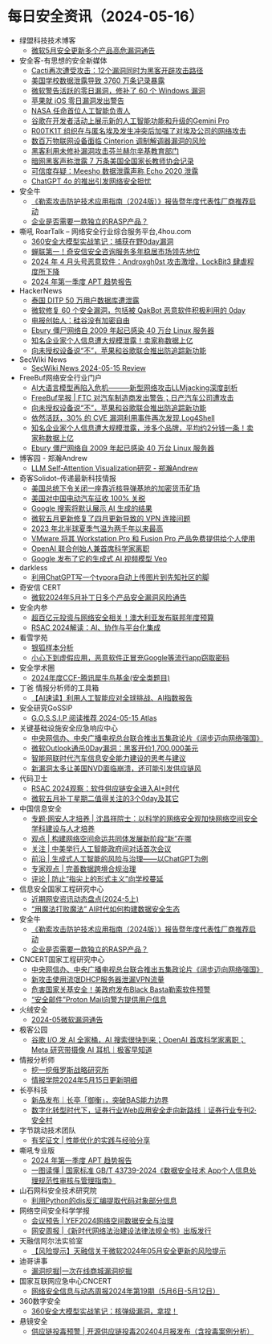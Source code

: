 # 每日安全资讯（2024-05-16）

- 绿盟科技技术博客
  - [微软5月安全更新多个产品高危漏洞通告](https://blog.nsfocus.net/microsoftmay/)
- 安全客-有思想的安全新媒体
  - [Cacti再次遭受攻击：12个漏洞同时为黑客开辟攻击路径](https://www.anquanke.com/post/id/296524)
  - [美国学校数据泄露导致 3760 万条记录暴露](https://www.anquanke.com/post/id/296522)
  - [微软警告活跃的零日漏洞，修补了 60 个 Windows 漏洞](https://www.anquanke.com/post/id/296518)
  - [苹果就 iOS 零日漏洞发出警告](https://www.anquanke.com/post/id/296515)
  - [NASA 任命首位人工智能负责人](https://www.anquanke.com/post/id/296512)
  - [谷歌在开发者活动上展示新的人工智能功能和升级的Gemini Pro](https://www.anquanke.com/post/id/296509)
  - [R00TK1T 组织在与匿名埃及发生冲突后加强了对埃及公司的网络攻击](https://www.anquanke.com/post/id/296507)
  - [数百万物联网设备面临 Cinterion 调制解调器漏洞的风险](https://www.anquanke.com/post/id/296504)
  - [黑客利用未修补漏洞攻击芬兰赫尔辛基教育部门](https://www.anquanke.com/post/id/296501)
  - [暗网黑客声称泄露 7 万条美国全国家长教师协会记录](https://www.anquanke.com/post/id/296498)
  - [可信度存疑：Meesho 数据泄露声称 Echo 2020 泄露](https://www.anquanke.com/post/id/296495)
  - [ChatGPT 4o 的推出引发网络安全担忧](https://www.anquanke.com/post/id/296492)
- 安全牛
  - [《勒索攻击防护技术应用指南（2024版）》报告暨年度代表性厂商推荐启动](https://www.aqniu.com/industry/104376.html)
  - [企业是否需要一款独立的RASP产品？](https://www.aqniu.com/industry/104373.html)
- 嘶吼 RoarTalk – 网络安全行业综合服务平台,4hou.com
  - [360安全大模型实战笔记：捕获在野0day漏洞](https://www.4hou.com/posts/poGV)
  - [蝉联第一！奇安信安全咨询服务多年稳居市场领先地位](https://www.4hou.com/posts/onEX)
  - [2024 年 4 月头号恶意软件：Androxgh0st 攻击激增，LockBit3 肆虐程度所下降](https://www.4hou.com/posts/nmD7)
  - [2024 年第一季度 APT 趋势报告](https://www.4hou.com/posts/1p2m)
- HackerNews
  - [泰国 DITP 50 万用户数据库遭泄露](https://hackernews.cc/archives/52435)
  - [微软修复 60 个安全漏洞，包括被 QakBot 恶意软件积极利用的 0day](https://hackernews.cc/archives/52430)
  - [电报创始人：硅谷没有加密自由](https://hackernews.cc/archives/52428)
  - [Ebury 僵尸网络自 2009 年起已感染 40 万台 Linux 服务器](https://hackernews.cc/archives/52421)
  - [知名企业家个人信息遭大规模泄露！卖家称数据上亿](https://hackernews.cc/archives/52402)
  - [向未授权设备说“不”，苹果和谷歌联合推出防追踪新功能](https://hackernews.cc/archives/52400)
- SecWiki News
  - [SecWiki News 2024-05-15 Review](http://www.sec-wiki.com/?2024-05-15)
- FreeBuf网络安全行业门户
  - [AI大语言模型再陷入危机———新型网络攻击LLMjacking深度剖析](https://www.freebuf.com/articles/network/401037.html)
  - [FreeBuf早报 | FTC 对汽车制造商发出警告；日产汽车公司遭攻击](https://www.freebuf.com/news/401023.html)
  - [向未授权设备说“不”，苹果和谷歌联合推出防追踪新功能](https://www.freebuf.com/news/400993.html)
  - [依然活跃，30% 的 CVE 漏洞利用事件再次发现 Log4Shell](https://www.freebuf.com/news/400990.html)
  - [知名企业家个人信息遭大规模泄露，涉多个品牌，平均约2分钱一条！卖家称数据上亿](https://www.freebuf.com/news/400979.html)
  - [Ebury 僵尸网络自 2009 年起已感染 40 万台 Linux 服务器](https://www.freebuf.com/news/400974.html)
- 博客园 - 郑瀚Andrew
  - [LLM Self-Attention Visualization研究 - 郑瀚Andrew](https://www.cnblogs.com/LittleHann/p/18192719)
- 奇客Solidot–传递最新科技情报
  - [美国总统下令关闭一座靠近核导弹基地的加密货币矿场](https://www.solidot.org/story?sid=78172)
  - [美国对中国电动汽车征收 100% 关税](https://www.solidot.org/story?sid=78171)
  - [Google 搜索将默认展示 AI 生成的结果](https://www.solidot.org/story?sid=78170)
  - [微软五月更新修复了四月更新导致的 VPN 连接问题](https://www.solidot.org/story?sid=78169)
  - [2023 年北半球夏季气温为两千年以来最高](https://www.solidot.org/story?sid=78168)
  - [VMware 将其 Workstation Pro 和 Fusion Pro 产品免费提供给个人使用](https://www.solidot.org/story?sid=78167)
  - [OpenAI 联合创始人兼首席科学家离职](https://www.solidot.org/story?sid=78166)
  - [Google 发布了它的生成式 AI 视频模型 Veo](https://www.solidot.org/story?sid=78165)
- darkless
  - [利用ChatGPT写一个typora自动上传图片到先知社区的脚](https://darkless.cn/2024/05/15/chatgpt-typora-uploadimage/)
- 奇安信 CERT
  - [微软2024年5月补丁日多个产品安全漏洞风险通告](https://mp.weixin.qq.com/s?__biz=MzU5NDgxODU1MQ==&mid=2247501058&idx=1&sn=284130df847441aac4703f9086a92925&chksm=fe79e19ac90e688cf700b05d49d0b60cde072c2ca7a925428107e7a223203465adc5a2c1a6a3&scene=58&subscene=0#rd)
- 安全内参
  - [超百亿元投资与网络安全相关！澳大利亚发布联邦年度预算](https://mp.weixin.qq.com/s?__biz=MzI4NDY2MDMwMw==&mid=2247511631&idx=1&sn=beccf0708c4d2291f3d3a54814c67d2a&chksm=ebfae96fdc8d607911036d737ca2cbf18cadae53f0ece9b8f4802ca98aeb0d7c69093ce31b0c&scene=58&subscene=0#rd)
  - [RSAC 2024解读：AI、协作与平台化集成](https://mp.weixin.qq.com/s?__biz=MzI4NDY2MDMwMw==&mid=2247511631&idx=2&sn=045688057a8738cd7ebd7a2a4fed169e&chksm=ebfae96fdc8d6079faaa05277f009626cca87fad844432f5ce508224829165502330d65f2b62&scene=58&subscene=0#rd)
- 看雪学苑
  - [银狐样本分析](https://mp.weixin.qq.com/s?__biz=MjM5NTc2MDYxMw==&mid=2458554906&idx=1&sn=271d52cc31bff5aadaba023dd2db8fe3&chksm=b18da29086fa2b861941c8eac1e53923a283cf1994b2814f0b8af5475d7e705df3c9d44c860b&scene=58&subscene=0#rd)
  - [小心下到虚假应用，恶意软件正冒充Google等流行app窃取密码](https://mp.weixin.qq.com/s?__biz=MjM5NTc2MDYxMw==&mid=2458554906&idx=2&sn=68e05687a5bcd195ea1b14e8bbcb7128&chksm=b18da29086fa2b86d57dafa507b244babeab7aadd0591bcd12a688c08749a7579ab8d15be3ad&scene=58&subscene=0#rd)
- 安全学术圈
  - [2024年度CCF-腾讯犀牛鸟基金(安全类题目)](https://mp.weixin.qq.com/s?__biz=MzU5MTM5MTQ2MA==&mid=2247490734&idx=1&sn=6e3f47196b172d7782a1fce2604529fe&chksm=fe2ee325c9596a33731ce45113bb91ecf1bace353335502f89f83835f9c0a9238512ecbd57e6&scene=58&subscene=0#rd)
- 丁爸 情报分析师的工具箱
  - [【AI速读】利用人工智能应对全球挑战、AI指数报告](https://mp.weixin.qq.com/s?__biz=MzI2MTE0NTE3Mw==&mid=2651143727&idx=1&sn=1305954a9ce23200f93c3b13465ce99c&chksm=f1af4915c6d8c00361726b7ef20f4fd96c468646e3143c52759873920df180012ab309533b22&scene=58&subscene=0#rd)
- 安全研究GoSSIP
  - [G.O.S.S.I.P 阅读推荐 2024-05-15 Atlas](https://mp.weixin.qq.com/s?__biz=Mzg5ODUxMzg0Ng==&mid=2247498013&idx=1&sn=f9db4768aaa3511424a3668f233a9f0f&chksm=c063d7c4f7145ed2ee852a32e4b2453bb62f7e43261eb2e12277f3e4676c4f0c16cf2c5754e6&scene=58&subscene=0#rd)
- 关键基础设施安全应急响应中心
  - [中央网信办、中央广播电视总台联合推出五集政论片《阔步迈向网络强国》](https://mp.weixin.qq.com/s?__biz=MzkyMzAwMDEyNg==&mid=2247543723&idx=1&sn=5df35ad572a05e849218a45705cb1bdd&chksm=c1e9a7faf69e2eecaedfebfc828014373f0eac81b280f10af5a7bf830cc950d2aa27f3806093&scene=58&subscene=0#rd)
  - [微软Outlook通杀0Day漏洞：黑客开价1,700,000美元](https://mp.weixin.qq.com/s?__biz=MzkyMzAwMDEyNg==&mid=2247543723&idx=2&sn=5043ee6a15382491ce491b2b77bbd771&chksm=c1e9a7faf69e2eec63a27f7bde86de9197a15b953fe940b0160c254d3e0f41ba076300818edc&scene=58&subscene=0#rd)
  - [智能网联时代汽车信息安全能力建设的思考与建议](https://mp.weixin.qq.com/s?__biz=MzkyMzAwMDEyNg==&mid=2247543723&idx=3&sn=596afb863d5b8d869407f95eb0cb351a&chksm=c1e9a7faf69e2eecf7d18bcbaac37c9ac2ba544f57a82de86e26ccff511e7a698c7ec1271d68&scene=58&subscene=0#rd)
  - [新漏洞太多让美国NVD面临崩溃，还可能引发供应链风](https://mp.weixin.qq.com/s?__biz=MzkyMzAwMDEyNg==&mid=2247543723&idx=4&sn=9fd005fa06ab5964879de8e9fb76894e&chksm=c1e9a7faf69e2eecb8829ce4421a269b479ab846b0401231d0bee983699efb944dd06c7b51ea&scene=58&subscene=0#rd)
- 代码卫士
  - [RSAC 2024观察：软件供应链安全进入AI+时代](https://mp.weixin.qq.com/s?__biz=MzI2NTg4OTc5Nw==&mid=2247519497&idx=1&sn=3f531af375c16bd26e01ca94f96d2f6b&chksm=ea94bc63dde33575a6c7f4e47536c932046c465934273303f37535c57d30f3fe32e5335b2de5&scene=58&subscene=0#rd)
  - [微软五月补丁星期二值得关注的3个0day及其它](https://mp.weixin.qq.com/s?__biz=MzI2NTg4OTc5Nw==&mid=2247519497&idx=2&sn=1e1dfda946c84c3456230b9252dc53b1&chksm=ea94bc63dde335758128401d8248286936aecf6b12e9914935af867fdbb2ff0e4494f3b4d849&scene=58&subscene=0#rd)
- 中国信息安全
  - [专题·网安人才培养 | 沈昌祥院士：以科学的网络安全观加快网络空间安全学科建设与人才培养](https://mp.weixin.qq.com/s?__biz=MzA5MzE5MDAzOA==&mid=2664213216&idx=1&sn=ea2576f233efec441468630f974f15a9&chksm=8b59a819bc2e210f02cf50a2efda07bc7fd42e7d6e0e025570cac9a6d5730bea02f442483d78&scene=58&subscene=0#rd)
  - [观点 | 构建网络空间命运共同体发展新阶段“新”在哪](https://mp.weixin.qq.com/s?__biz=MzA5MzE5MDAzOA==&mid=2664213216&idx=2&sn=a46d32c8ff6085b8c3936f0332ee34a0&chksm=8b59a819bc2e210f3799e1ea04505a299a38ae889686a59429893c412c9f2526189ce29b39fa&scene=58&subscene=0#rd)
  - [关注 | 中美举行人工智能政府间对话首次会议](https://mp.weixin.qq.com/s?__biz=MzA5MzE5MDAzOA==&mid=2664213216&idx=3&sn=21a9fc6d0701bcf32b1cb2f9d70bf33a&chksm=8b59a819bc2e210f6a1435bb8105dba4fe34f4dfc8a279e43099535ce3bd8659cf7408592279&scene=58&subscene=0#rd)
  - [前沿 | 生成式人工智能的风险与治理——以ChatGPT为例](https://mp.weixin.qq.com/s?__biz=MzA5MzE5MDAzOA==&mid=2664213216&idx=4&sn=edcbe78bd4febb669378b9ffd189daac&chksm=8b59a819bc2e210f7124d0097209929e042c230cd4a66d8b92a017a0cfb94f9d04f9f76949a4&scene=58&subscene=0#rd)
  - [专家观点 | 完善数据跨境合规治理](https://mp.weixin.qq.com/s?__biz=MzA5MzE5MDAzOA==&mid=2664213216&idx=5&sn=f90ecfd06410ba968c3d47fdceab783d&chksm=8b59a819bc2e210f12464eb478b7db73e592c3fbf84b4fdac221f6d80cdf4294e29a0d87e682&scene=58&subscene=0#rd)
  - [评论 | 防止“指尖上的形式主义”向学校蔓延](https://mp.weixin.qq.com/s?__biz=MzA5MzE5MDAzOA==&mid=2664213216&idx=6&sn=e635658fe6f3f9cc8d28914ad7d7c8b6&chksm=8b59a819bc2e210f1ba9e74cc9877acf42ce191257d44177f01e6f07ae9b8df8346dd319ca6d&scene=58&subscene=0#rd)
- 信息安全国家工程研究中心
  - [近期网安资讯动态盘点(2024-5上)](https://mp.weixin.qq.com/s?__biz=MzU5OTQ0NzY3Ng==&mid=2247496650&idx=1&sn=8e86a351c94c769e6f4e1724847c5572&chksm=feb672d9c9c1fbcf824d324d98c81e0dad80fbfcdd05190a0c8c9e72205749db8ccfac049a79&scene=58&subscene=0#rd)
  - [“用魔法打败魔法” AI时代如何构建数据安全生态](https://mp.weixin.qq.com/s?__biz=MzU5OTQ0NzY3Ng==&mid=2247496650&idx=2&sn=fd6301126f175b8381c1350f434804d9&chksm=feb672d9c9c1fbcf5508206313a23656d47accd8b1ed81ae31926931f014bfe019bd353d49ab&scene=58&subscene=0#rd)
- 安全牛
  - [《勒索攻击防护技术应用指南（2024版）》报告暨年度代表性厂商推荐启动](https://mp.weixin.qq.com/s?__biz=MjM5Njc3NjM4MA==&mid=2651129659&idx=1&sn=72b16e16aacb6376857319269bf30f88&chksm=bd15b7e88a623efe4fe0882d41e3923d8c240933d4c23ad16a4f9acfaf75dfac903e6421c530&scene=58&subscene=0#rd)
  - [企业是否需要一款独立的RASP产品？](https://mp.weixin.qq.com/s?__biz=MjM5Njc3NjM4MA==&mid=2651129659&idx=2&sn=8bb447d65466ba361fd678093b3afe89&chksm=bd15b7e88a623efe74ec5f71a4fa88053ea9d39651fbfb44009c712093e92eb8f393722de2c6&scene=58&subscene=0#rd)
- CNCERT国家工程研究中心
  - [中央网信办、中央广播电视总台联合推出五集政论片《阔步迈向网络强国》](https://mp.weixin.qq.com/s?__biz=MzUzNDYxOTA1NA==&mid=2247544602&idx=1&sn=8cbc44b86ba7c1dcdc6782a57bee1048&chksm=fa9399dbcde410cd70082613d00b1a65b48c83dca022d6dd100fe665144d034523f7a0c2bdd4&scene=58&subscene=0#rd)
  - [新攻击使用流氓DHCP服务器泄漏VPN流量](https://mp.weixin.qq.com/s?__biz=MzUzNDYxOTA1NA==&mid=2247544602&idx=2&sn=527f2ba1a3cd70ef0987f463ea4f5bb1&chksm=fa9399dbcde410cd3b218bfedbb3fcd7336979d194d7fbf97398901aa0483668b574e707399a&scene=58&subscene=0#rd)
  - [危害国家关基安全！美政府发布Black Basta勒索软件预警](https://mp.weixin.qq.com/s?__biz=MzUzNDYxOTA1NA==&mid=2247544602&idx=3&sn=5398648a960c6a38e49eb9f597db5a89&chksm=fa9399dbcde410cdcecc12630c9897cbbf7c14329aba19d21a6d9dc1e52489ab46bcbc502b9c&scene=58&subscene=0#rd)
  - [“安全邮件”Proton Mail向警方提供用户信息](https://mp.weixin.qq.com/s?__biz=MzUzNDYxOTA1NA==&mid=2247544602&idx=4&sn=68548b797952879001f1b6038ee4d377&chksm=fa9399dbcde410cd1bf709d1791f08a14a5cbfea0772d1e0c1753d3d8e58d4cd9f6b16bce6fe&scene=58&subscene=0#rd)
- 火绒安全
  - [2024-05微软漏洞通告](https://mp.weixin.qq.com/s?__biz=MzI3NjYzMDM1Mg==&mid=2247518499&idx=1&sn=0e5a8e2a7353f28847308546ddc6f92e&chksm=eb70571cdc07de0a6e9ca3264120754d93e98ee5c8ecb20e1a40ad20d8455d5c71577cb90a0b&scene=58&subscene=0#rd)
- 极客公园
  - [谷歌 I/O 发 AI 全家桶，AI 搜索很快到来；OpenAI 首席科学家离职；Meta 研究带摄像 AI 耳机｜极客早知道](https://mp.weixin.qq.com/s?__biz=MTMwNDMwODQ0MQ==&mid=2653041307&idx=1&sn=419708496001e59abb1bd48cb730076f&chksm=7e574f2d4920c63b189911d5cda42c5706e88bb925c68faff39134c3203cd778dba3a5cc42aa&scene=58&subscene=0#rd)
- 情报分析师
  - [挖一挖俄罗斯战略研究所](https://mp.weixin.qq.com/s?__biz=MzA3Mjc1MTkwOA==&mid=2650549587&idx=1&sn=ac1f1fb6a3792927e3940a89b3ac6b71&chksm=87110318b0668a0e217d8032b082ecd9a05b35891dfb474edb2273ea3786fdb1bdd6f083ca63&scene=58&subscene=0#rd)
  - [情报学院2024年5月15日更新明细](https://mp.weixin.qq.com/s?__biz=MzA3Mjc1MTkwOA==&mid=2650549587&idx=2&sn=9433db2ba6941523492cf53c600705e0&chksm=87110318b0668a0e6d501b54169bb66fb76a83bef1461e72fee6f1c884e0fc795876fb8ecb63&scene=58&subscene=0#rd)
- 长亭科技
  - [新品发布｜长亭「御衡」，突破BAS能力边界](https://mp.weixin.qq.com/s?__biz=MzIwNDA2NDk5OQ==&mid=2651387579&idx=1&sn=430835cc4a68cca90e24cb8ea839b327&chksm=8d398733ba4e0e25b613850f100bc697c1063486679384b2372963834fb3885317f8d1ebff41&scene=58&subscene=0#rd)
  - [数字化转型时代下，证券行业Web应用安全走向新路线｜证券行业专刊2·安全村](https://mp.weixin.qq.com/s?__biz=MzIwNDA2NDk5OQ==&mid=2651387579&idx=2&sn=717f1e1b67f69e66249463dc038c4cf4&chksm=8d398733ba4e0e25eea99a2ff2c664e20658553c01b16deda7231ca29ef53afcc3d0ab624a68&scene=58&subscene=0#rd)
- 字节跳动技术团队
  - [有奖征文 | 性能优化的实践与经验分享](https://mp.weixin.qq.com/s?__biz=MzI1MzYzMjE0MQ==&mid=2247507225&idx=1&sn=1c4496acf2ae2f3f7ea14bffd2ddb1eb&chksm=e9d316fbdea49fed2b48e8ec7b96042c4b4b46e82f2693cb44f72a29882e2924681aaa31e03f&scene=58&subscene=0#rd)
- 嘶吼专业版
  - [2024 年第一季度 APT 趋势报告](https://mp.weixin.qq.com/s?__biz=MzI0MDY1MDU4MQ==&mid=2247575214&idx=1&sn=558863e24858aea920d8dedef24b2645&chksm=e9147694de63ff822ed083341a83cb20eff7cd69a4f95752712ee6445b95bc7742abee7a118e&scene=58&subscene=0#rd)
  - [一图读懂 | 国家标准 GB/T 43739-2024《数据安全技术 App个人信息处理规范性审核与管理指南》](https://mp.weixin.qq.com/s?__biz=MzI0MDY1MDU4MQ==&mid=2247575214&idx=2&sn=9d446aa38b6e51d2111c3c448b1b8a4d&chksm=e9147694de63ff820f8e6cb30dc3a90a50df8619aab4783ece989f8055593e28599aff99a052&scene=58&subscene=0#rd)
- 山石网科安全技术研究院
  - [利用Python的dis反汇编提取代码对象部分信息](https://mp.weixin.qq.com/s?__biz=MzUzMDUxNTE1Mw==&mid=2247506021&idx=1&sn=4251f43313f133c79f962495483210da&chksm=fa520ddbcd2584cdb5d0fc9ae87d5bd0f9c3c90c04186f739e3f1f4505d4860fcb2d2f075c3c&scene=58&subscene=0#rd)
- 网络空间安全科学学报
  - [会议预告 | YEF2024网络空间数据安全与治理](https://mp.weixin.qq.com/s?__biz=MzI0NjU2NDMwNQ==&mid=2247500080&idx=1&sn=df035d37db9017b3a55ad29369dfbc6b&chksm=e9bfd58edec85c98cd100441233a941887317ea7b8a5b26224ccc569154a0cc710f3d4a45a56&scene=58&subscene=0#rd)
  - [网安周报 |《新时代网络法治建设法律法规全书》出版发行](https://mp.weixin.qq.com/s?__biz=MzI0NjU2NDMwNQ==&mid=2247500080&idx=2&sn=992c45592950e79dde6e44c246bf3a4e&chksm=e9bfd58edec85c988d6f773f0742689c2f49d271614f603d358ab067a6d071fa909f4775e506&scene=58&subscene=0#rd)
- 天融信阿尔法实验室
  - [【风险提示】天融信关于微软2024年05月安全更新的风险提示](https://mp.weixin.qq.com/s?__biz=Mzg3MDAzMDQxNw==&mid=2247496631&idx=1&sn=4607ecebf7ad7cb3470c8ec652863261&chksm=ce96be89f9e1379fbf8c01175cab14bb660f76e79eb5ee1a0c11cba81e63abf7796e55457550&scene=58&subscene=0#rd)
- 迪哥讲事
  - [漏洞挖掘|一次在线商城漏洞挖掘](https://mp.weixin.qq.com/s?__biz=MzIzMTIzNTM0MA==&mid=2247494619&idx=1&sn=fc96fa0e3667e78735394f8b01a1e3bf&chksm=e8a5e1b8dfd268aefe538dee8805b57648a8b1f59dc3e98d7b1eab324d102f1b13d94be6117d&scene=58&subscene=0#rd)
- 国家互联网应急中心CNCERT
  - [网络安全信息与动态周报2024年第19期（5月6日-5月12日）](https://mp.weixin.qq.com/s?__biz=MzIwNDk0MDgxMw==&mid=2247499143&idx=1&sn=141348f7373c0744239d56125fb81877&chksm=973acee5a04d47f398f228ba1524da6068f0c43340da7aecfc2f19c622eaf2cf12fad0009810&scene=58&subscene=0#rd)
- 360数字安全
  - [360安全大模型实战笔记：核弹级漏洞，拿捏！](https://mp.weixin.qq.com/s?__biz=MzA4MTg0MDQ4Nw==&mid=2247571343&idx=1&sn=9458873eacc7ea5ef4633b1e5facf44b&chksm=9f8d4787a8face91d38f6978318eb62ba3ef251b9385afc2090130528a00864aaa3ad51835a1&scene=58&subscene=0#rd)
- 悬镜安全
  - [供应链投毒预警 | 开源供应链投毒202404月报发布（含投毒案例分析）](https://mp.weixin.qq.com/s?__biz=MzA3NzE2ODk1Mg==&mid=2647790714&idx=1&sn=837e57de9527798408f754c126f94348&chksm=87709c2db007153be3a796d2b86def212521e4bce9721d86c9f3a2c1a298b3498f3d9931a43e&scene=58&subscene=0#rd)
